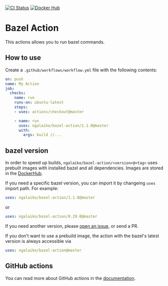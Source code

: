 [![CI Status](https://github.com/ngalaiko/bazel-action/workflows/ci/badge.svg)](https://github.com/ngalaiko/bazel-action/actions)
[![Docker Hub](https://img.shields.io/docker/pulls/ngalayko/bazel-action.svg)](https://hub.docker.com/r/ngalayko/bazel-action/ "Docker Pulls")

# Bazel Action

This actions allows you to run bazel commands.

## How to use

Create a `.github/workflows/workflow.yml` file with the following contents:
```yaml
on: push
name: My Action
job:
  checks:
    name: run
    runs-on: ubuntu-latest
    steps:
    - uses: actions/checkout@master

    - name: run
      uses: ngalaiko/bazel-action/1.1.0@master
      with:
        args: build //...
```

## bazel version

In order to speed up builds, `ngalaiko/bazel-action/<version>@<tag>` uses prebuilt images with installed bazel 
and all dependencies. Images are stored in the [DockerHub](https://cloud.docker.com/u/ngalayko/repository/docker/ngalayko/bazel-action).

If you need a specific bazel version, you can import it by changeing `uses` import path. For example:

```yaml
uses: ngalaiko/bazel-action/1.1.0@master
```

or

```yaml
uses: ngalaiko/bazel-action/0.29.0@master
```

If you need another version, please [open an issue](https://github.com/ngalaiko/bazel-action/issues/new), or send a PR.

If you don't want to use a prebuild image, the action with the bazel's latest version is always accessible via

```yaml
uses: ngalaiko/bazel-action@master
```

## GitHub actions

You can read more about GitHub actions in the [documentation](https://help.github.com/en/categories/automating-your-workflow-with-github-actions).
